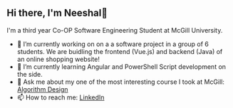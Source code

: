 ## Hi there, I'm Neeshal👋

I'm a third year Co-OP Software Engineering Student at McGill University.


- 🔭 I’m currently working on on a a software project in a group of 6 students. We are buidling the frontend (Vue.js) and backend (Java) of an online shopping website!
- 🌱 I’m currently learning Angular and PowerShell Script development on the side.
- 💬 Ask me about my one of the most interesting course I took at McGill: [Algorithm Design](https://www.mcgill.ca/study/2024-2025/courses/comp-360)
- 📫 How to reach me: [LinkedIn](https://www.linkedin.com/in/neeshal-imrit/)
<!--
Here are some cool projects I worked on. 
-->
